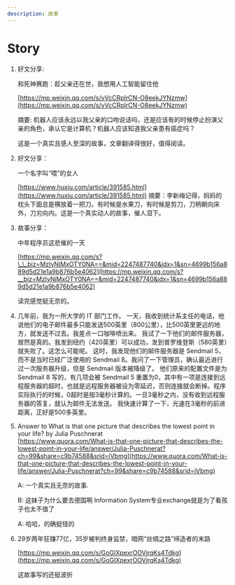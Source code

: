 ```yaml
---
description: 故事
---
```


# Story

1. 好文分享:

   和死神赛跑：趁父亲还在世，我想用人工智能留住他

   [https://mp.weixin.qq.com/s/yVcCRpIrCN-O8eekJYNzmw](https://mp.weixin.qq.com/s/yVcCRpIrCN-O8eekJYNzmw)

   摘要: 机器人应该永远以我父亲的口吻说话吗，还是应该有的时候停止扮演父亲的角色，承认它是计算机？机器人应该知道我父亲患有癌症吗？

   这是一个真实且感人至深的故事，文章翻译得很好，值得阅读。

2. 好文分享：

   一个名字叫“喂”的女人

   [https://www.huxiu.com/article/391585.html](https://www.huxiu.com/article/391585.html) 摘要：李新梅记得，妈妈的枕头下面总是横放着一把刀。有时候是水果刀，有时候是剪刀，刀柄朝向床外，刀刃向内。这是一个真实动人的故事，催人泪下。

3. 故事分享：

   中年程序员这悲催的一天

   [https://mp.weixin.qq.com/s?\_\_biz=MzIyNjMxOTY0NA==&mid=2247487740&idx=1&sn=4699b156a889d5d21e1a9b876b5e4062](https://mp.weixin.qq.com/s?__biz=MzIyNjMxOTY0NA==&mid=2247487740&idx=1&sn=4699b156a889d5d21e1a9b876b5e4062)

   读完感觉挺无奈的。

4. 几年前，我为一所大学的 IT 部门工作。 一天，我收到统计系主任的电话，他说他们的电子邮件最多只能发送500英里（800公里），比500英里更远的地方，就发送不过去。我差点一口咖啡喷出来。 我试了一下他们的邮件服务器，居然是真的。我发到纽约（420英里）可以成功，发到普罗维登斯（580英里）就失败了。这怎么可能呢。 这时，我发现他们的邮件服务器是 Sendmail 5，而不是当时已经广泛使用的 Sendmail 8。我问了一下管理员，确认最近进行过一次服务器升级，但是 Sendmail 版本被降级了。 他们原来的配置文件是为 Sendmail 8 写的，有几项会被 Sendmail 5 重置为0，其中有一项是连接到远程服务器的超时，也就是远程服务器被设为零延迟，否则连接就会断掉。程序实际执行的时候，0超时是按3毫秒计算的。一旦3毫秒之内，没有收到远程服务器的答复，就认为邮件无法发送。 我快速计算了一下，光速在3毫秒的前进距离，正好是500多英里。
5. Answer to What is that one picture that describes the lowest point in your life? by Julia Puschnerat   
   [https://www.quora.com/What-is-that-one-picture-that-describes-the-lowest-point-in-your-life/answer/Julia-Puschnerat?ch=99&share=c9b74588&srid=iVbmg](https://www.quora.com/What-is-that-one-picture-that-describes-the-lowest-point-in-your-life/answer/Julia-Puschnerat?ch=99&share=c9b74588&srid=iVbmg)

   A: 一个真实且无奈的故事.

   B: 这妹子为什么要去德国啊 Information System专业exchange就是为了看孩子也太不值了

   A: 哈哈，的确挺怪的

6. 29岁两年狂赚77亿，35岁被判终身监禁，暗网“丝绸之路”缔造者的末路

   [https://mp.weixin.qq.com/s/GoGIXpexrOOVjrqKs4Tdkg](https://mp.weixin.qq.com/s/GoGIXpexrOOVjrqKs4Tdkg)

   这故事写的还挺波折

